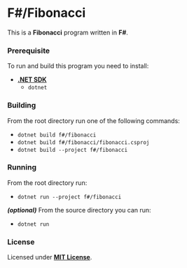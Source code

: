 # F#/Fibonacci

This is a **Fibonacci** program written in **F#**.

### Prerequisite

To run and build this program you need to install:

* [**.NET SDK**](https://dotnet.microsoft.com/)
  * `dotnet`

### Building

From the root directory run one of the following commands:

* `dotnet build f#/fibonacci`
* `dotnet build f#/fibonacci/fibonacci.csproj`
* `dotnet build --project f#/fibonacci`

### Running

From the root directory run:

* `dotnet run --project f#/fibonacci`

_**(optional)**_ From the source directory you can run:

* `dotnet run`

### License

Licensed under [**MIT License**](https://github.com/altersabeh/codes/blob/main/LICENSE).
